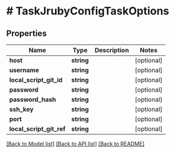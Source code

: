 # # TaskJrubyConfigTaskOptions

## Properties

Name | Type | Description | Notes
------------ | ------------- | ------------- | -------------
**host** | **string** |  | [optional]
**username** | **string** |  | [optional]
**local_script_git_id** | **string** |  | [optional]
**password** | **string** |  | [optional]
**password_hash** | **string** |  | [optional]
**ssh_key** | **string** |  | [optional]
**port** | **string** |  | [optional]
**local_script_git_ref** | **string** |  | [optional]

[[Back to Model list]](../../README.md#models) [[Back to API list]](../../README.md#endpoints) [[Back to README]](../../README.md)
